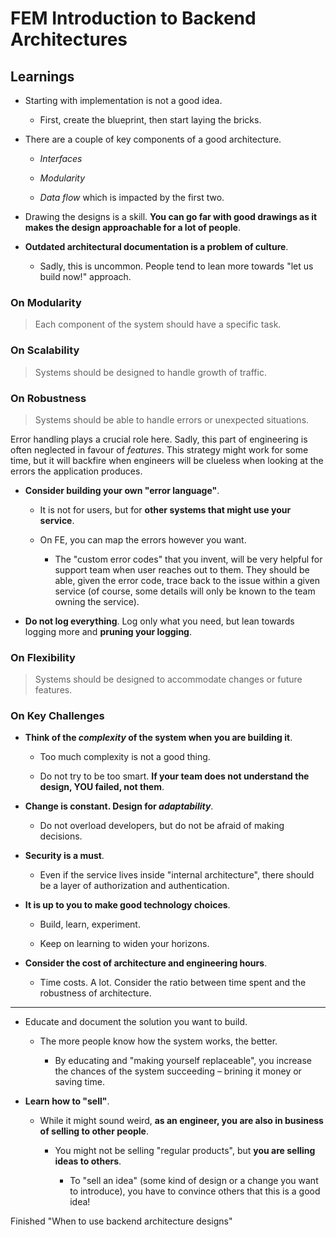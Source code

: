 # FEM Introduction to Backend Architectures

## Learnings

- Starting with implementation is not a good idea.

  - First, create the blueprint, then start laying the bricks.

- There are a couple of key components of a good architecture.

  - _Interfaces_

  - _Modularity_

  - _Data flow_ which is impacted by the first two.

- Drawing the designs is a skill. **You can go far with good drawings as it makes the design approachable for a lot of people**.

- **Outdated architectural documentation is a problem of culture**.

  - Sadly, this is uncommon. People tend to lean more towards "let us build now!" approach.

### On Modularity

> Each component of the system should have a specific task.

### On Scalability

> Systems should be designed to handle growth of traffic.

### On Robustness

> Systems should be able to handle errors or unexpected situations.

Error handling plays a crucial role here. Sadly, this part of engineering is often neglected in favour of _features_. This strategy might work for some time, but it will backfire when engineers will be clueless when looking at the errors the application produces.

- **Consider building your own "error language"**.

  - It is not for users, but for **other systems that might use your service**.

  - On FE, you can map the errors however you want.

    - The "custom error codes" that you invent, will be very helpful for support team when user reaches out to them. They should be able, given the error code, trace back to the issue within a given service (of course, some details will only be known to the team owning the service).

- **Do not log everything**. Log only what you need, but lean towards logging more and **pruning your logging**.

### On Flexibility

> Systems should be designed to accommodate changes or future features.

### On Key Challenges

- **Think of the _complexity_ of the system when you are building it**.

  - Too much complexity is not a good thing.

  - Do not try to be too smart. **If your team does not understand the design, YOU failed, not them**.

- **Change is constant. Design for _adaptability_**.

  - Do not overload developers, but do not be afraid of making decisions.

- **Security is a must**.

  - Even if the service lives inside "internal architecture", there should be a layer of authorization and authentication.

- **It is up to you to make good technology choices**.

  - Build, learn, experiment.

  - Keep on learning to widen your horizons.

- **Consider the cost of architecture and engineering hours**.

  - Time costs. A lot. Consider the ratio between time spent and the robustness of architecture.

---

- Educate and document the solution you want to build.

  - The more people know how the system works, the better.

    - By educating and "making yourself replaceable", you increase the chances of the system succeeding – brining it money or saving time.

- **Learn how to "sell"**.

  - While it might sound weird, **as an engineer, you are also in business of selling to other people**.

    - You might not be selling "regular products", but **you are selling ideas to others**.

      - To "sell an idea" (some kind of design or a change you want to introduce), you have to convince others that this is a good idea!

Finished "When to use backend architecture designs"
